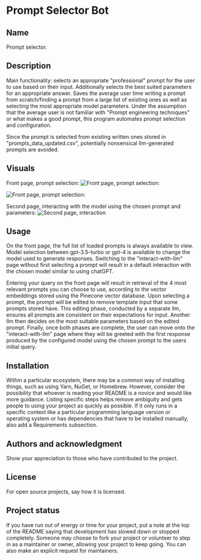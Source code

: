 # Prompt Selector Bot

## Name
Prompt selector.

## Description
Main functionality: selects an appropriate "professional" prompt for the user to use based on their input. Additionally selects the best suited parameters for an appropriate answer. Saves the average user time writing a prompt from scratch/finding a prompt from a large list of existing ones as well as selecting the most appropriate model parameters. Under the assumption that the average user is not familiar with "Prompt engineering techniques" or what makes a good prompt, this program automates prompt selection and configuration.

Since the prompt is selected from existing written ones stored in "prompts_data_updated.csv", potentially nonsensical llm-generated prompts are avoided. 

## Visuals
Front page, prompt selection:
![Front page, prompt selection:](/screenshots/Page1-upon-load.jpg?raw=true "Front page")

![Front page, prompt selection:](/screenshots/Page1-upon-prompt-selection.jpg?raw=true "Front page")

Second page, interacting with the model using the chosen prompt and parameters:
![Second page, interaction](/screenshots/Page2-interaction.jpg?raw=true "Interaction page")

## Usage
On the front page, the full list of loaded prompts is always available to view. Model selection between gpt-3.5-turbo or gpt-4 is available to change the model used to generate responses. Switching to the "interact-with-llm" page without first selecting a prompt will result in a default interaction with the chosen model similar to using chatGPT.

Entering your query on the front page will result in retrieval of the 4 most relevant prompts you can choose to use, according to the vector embeddings stored using the Pinecone vector database. Upon selecting a prompt, the prompt will be edited to remove template input that some prompts stored have. This editing phase, conducted by a separate llm, ensures all prompts are consistent on their expectations for input. Another llm then decides on the most suitable parameters based on the edited prompt. Finally, once both phases are complete, the user can move onto the "interact-with-llm" page where they will be greeted with the first response produced by the configured model using the chosen prompt to the users initial query.

## Installation
Within a particular ecosystem, there may be a common way of installing things, such as using Yarn, NuGet, or Homebrew. However, consider the possibility that whoever is reading your README is a novice and would like more guidance. Listing specific steps helps remove ambiguity and gets people to using your project as quickly as possible. If it only runs in a specific context like a particular programming language version or operating system or has dependencies that have to be installed manually, also add a Requirements subsection.

## Authors and acknowledgment
Show your appreciation to those who have contributed to the project.

## License
For open source projects, say how it is licensed.

## Project status
If you have run out of energy or time for your project, put a note at the top of the README saying that development has slowed down or stopped completely. Someone may choose to fork your project or volunteer to step in as a maintainer or owner, allowing your project to keep going. You can also make an explicit request for maintainers.
